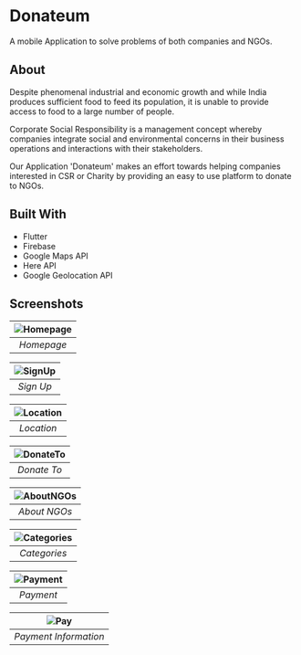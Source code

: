 
# Donateum

A mobile Application to solve problems of both companies and NGOs.




## About

Despite phenomenal industrial and economic growth and while India produces sufficient food to feed its population, it is unable to provide access to food to a large number of people.

Corporate Social Responsibility is a management concept whereby  companies integrate social and environmental concerns in their business  operations and interactions with their stakeholders.

Our Application 'Donateum' makes an effort towards helping companies interested in CSR or Charity by providing an easy to use platform to donate to NGOs.

## Built With

* Flutter
* Firebase
* Google Maps API
* Here API
* Google Geolocation API
## Screenshots



| ![Homepage](https://i.imgur.com/48Y1RoF.png) | 
|:--:| 
| *Homepage* |

| ![SignUp](https://i.imgur.com/ATU0CHe.png) | 
|:--:| 
| *Sign Up* |


| ![Location](https://i.imgur.com/JMDAkXZ.png) | 
|:--:| 
| *Location* |


| ![DonateTo](https://i.imgur.com/wUQNmg3.png) | 
|:--:| 
| *Donate To* |


| ![AboutNGOs](https://i.imgur.com/CzLmklB.png) | 
|:--:| 
| *About NGOs* |


| ![Categories](https://i.imgur.com/gBza4cB.png) | 
|:--:| 
| *Categories* |

| ![Payment](https://i.imgur.com/aJZn60D.png) | 
|:--:| 
| *Payment* |

| ![Pay](https://i.imgur.com/LXZiF09.png) | 
|:--:| 
| *Payment Information* |





